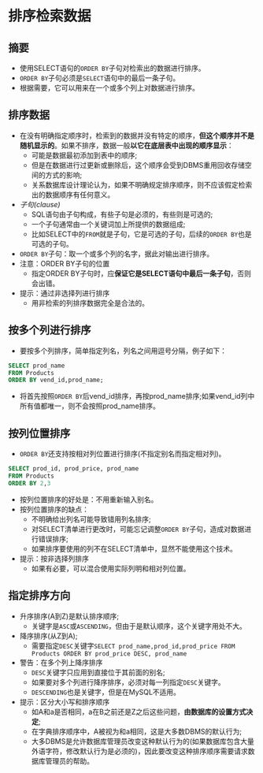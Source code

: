 # 排序检索数据

## 摘要
- 使用SELECT语句的`ORDER BY`子句对检索出的数据进行排序。
- `ORDER BY`子句必须是`SELECT`语句中的最后一条子句。
- 根据需要，它可以用来在一个或多个列上对数据进行排序。

## 排序数据
- 在没有明确指定顺序时，检索到的数据并没有特定的顺序，**但这个顺序并不是随机显示的**。如果不排序，数据一般**以它在底层表中出现的顺序显示**：
  - 可能是数据最初添加到表中的顺序;
  - 但是在数据进行过更新或删除后，这个顺序会受到DBMS重用回收存储空间的方式的影响;
  - 关系数据库设计理论认为，如果不明确规定排序顺序，则不应该假定检索出的数据顺序有任何意义。
- *子句(clause)*
  - SQL语句由子句构成，有些子句是必须的，有些则是可选的;
  - 一个子句通常由一个关键词加上所提供的数据组成;
  - 比如SELECT中的`FROM`就是子句，它是可选的子句，后续的`ORDER BY`也是可选的子句。
- `ORDER BY`子句：取一个或多个列的名字，据此对输出进行排序。
- 注意：ORDER BY子句的位置
  - 指定ORDER BY子句时，应**保证它是SELECT语句中最后一条子句**，否则会出错。
- 提示：通过非选择列进行排序
  - 用非检索的列排序数据完全是合法的。

## 按多个列进行排序
- 要按多个列排序，简单指定列名，列名之间用逗号分隔，例子如下：
```sql
SELECT prod_name
FROM Products
ORDER BY vend_id,prod_name;
```

- 将首先按照`ORDER BY`后vend_id排序，再按prod_name排序;如果vend_id列中所有值都唯一，则不会按照prod_name排序。

## 按列位置排序
- `ORDER BY`还支持按相对列位置进行排序(不指定别名而指定相对列)。
```sql
SELECT prod_id, prod_price, prod_name
FROM Products
ORDER BY 2,3
```
- 按列位置排序的好处是：不用重新输入别名。
- 按列位置排序的缺点：
  - 不明确给出列名可能导致错用列名排序;
  - 对SELECT清单进行更改时，可能忘记调整`ORDER BY`子句，造成对数据进行错误排序;
  - 如果排序要使用的列不在SELECT清单中，显然不能使用这个技术。
- 提示：按非选择列排序
  - 如果有必要，可以混合使用实际列明和相对列位置。
## 指定排序方向
- 升序排序(A到Z)是默认排序顺序;
  - 关键字是`ASC`或`ASCENDING`，但由于是默认顺序，这个关键字用处不大。
- 降序排序(从Z到A);
  - 需要指定`DESC`关键字`SELECT prod_name,prod_id,prod_price FROM Products ORDER BY prod_price DESC, prod_name`
- 警告：在多个列上降序排序
  - `DESC`关键字只应用到直接位于其前面的别名;
  - 如果要对多个列进行降序排序，必须对每一列指定`DESC`关键字。
  - `DESCENDING`也是关键字，但是在MySQL不适用。
- 提示：区分大小写和排序顺序
  - 如A和a是否相同，a在B之前还是Z之后这些问题，**由数据库的设置方式决定**;
  - 在字典排序顺序中，A被视为和a相同，这是大多数DBMS的默认行为;
  - 大多DBMS是允许数据库管理员改变这种默认行为的(如果数据库包含大量外语字符，修改默认行为是必须的)，因此要改变这种排序顺序需要请求数据库管理员的帮助。
